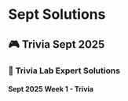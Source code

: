 # Sept Solutions

## 🎮 Trivia Sept 2025

### 🧠 **Trivia Lab Expert Solutions**

#### **Sept 2025 Week 1 - Trivia** 